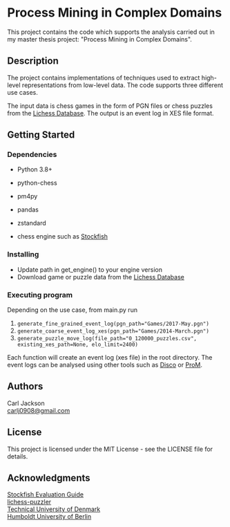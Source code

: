 # Process Mining in Complex Domains

This project contains the code which supports the analysis carried out in my master thesis project: "Process Mining in Complex Domains".

## Description

The project contains implementations of techniques used to extract high-level representations from low-level data. 
The code supports three different use cases. 

The input data is chess games in the form of PGN files or chess puzzles from the [Lichess Database](https://database.lichess.org/). The output is an event log in XES file format.

## Getting Started

### Dependencies

* Python 3.8+

* python-chess

* pm4py

* pandas

* zstandard

* chess engine such as [Stockfish](https://stockfishchess.org/download/)

### Installing

* Update path in get_engine() to your engine version
* Download game or puzzle data from the [Lichess Database](https://database.lichess.org/)

### Executing program

Depending on the use case, from main.py run
1. ```generate_fine_grained_event_log(pgn_path="Games/2017-May.pgn")```
2. ```generate_coarse_event_log_xes(pgn_path="Games/2014-March.pgn")```
3. ```generate_puzzle_move_log(file_path="0_120000_puzzles.csv", existing_xes_path=None, elo_limit=2400)```

Each function will create an event log (xes file) in the root directory. The event logs can be analysed using other tools such as [Disco](https://fluxicon.com/disco/) or [ProM](https://promtools.org/).

## Authors

Carl Jackson  
carlj0908@gmail.com

## License

This project is licensed under the MIT License - see the LICENSE file for details.

## Acknowledgments

[Stockfish Evaluation Guide](https://hxim.github.io/Stockfish-Evaluation-Guide/)  
[lichess-puzzler](https://github.com/ornicar/lichess-puzzler)  
[Technical University of Denmark](https://www.dtu.dk/english/)  
[Humboldt University of Berlin](https://www.hu-berlin.de/en)  
